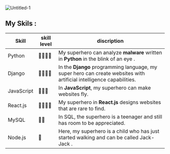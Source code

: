 
![Untitled-1](https://user-images.githubusercontent.com/93470832/211223663-9b539edd-9e83-4232-96a2-8ddf58d4f983.png)

## My Skils :

| Skill  | skill level | discription |
| ------------- | ------------- | ------------- |
| Python  | 👾👾👾👾  | My superhero can analyze <b>malware</b> written in <b>Python</b> in the blink of an eye . |
| Django  | 👾👾👾👾  | In the <b>Django</b> programming language, my super hero can create websites with artificial intelligence capabilities. |
| JavaScript  | 👾👾👾  | In <b>JavaScript</b>, my superhero can make websites fly. |
| React.js  | 👾👾👾👾  | My superhero in <b>React.js</b> designs websites that are rare to find. |
| MySQL  | 👾👾  | In SQL, the superhero is a teenager and still has room to be appreciated. |
| Node.js  | 👾  | Here, my superhero is a child who has just started walking and can be called Jack-Jack . |
